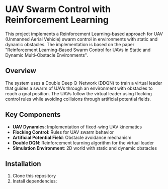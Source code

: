 # UAV Swarm Control with Reinforcement Learning

This project implements a Reinforcement Learning-based approach for UAV (Unmanned Aerial Vehicle) swarm control in environments with static and dynamic obstacles. The implementation is based on the paper "Reinforcement Learning-Based Swarm Control for UAVs in Static and Dynamic Multi-Obstacle Environments".

## Overview

The system uses a Double Deep Q-Network (DDQN) to train a virtual leader that guides a swarm of UAVs through an environment with obstacles to reach a goal position. The UAVs follow the virtual leader using flocking control rules while avoiding collisions through artificial potential fields.

## Key Components

- **UAV Dynamics**: Implementation of fixed-wing UAV kinematics
- **Flocking Control**: Rules for UAV swarm behavior
- **Artificial Potential Field**: Obstacle avoidance mechanism
- **Double DQN**: Reinforcement learning algorithm for the virtual leader
- **Simulation Environment**: 2D world with static and dynamic obstacles

## Installation

1. Clone this repository
2. Install dependencies:
